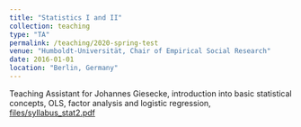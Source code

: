 ```yaml
---
title: "Statistics I and II"
collection: teaching
type: "TA"
permalink: /teaching/2020-spring-test
venue: "Humboldt-Universität, Chair of Empirical Social Research"
date: 2016-01-01
location: "Berlin, Germany"
---
```


Teaching Assistant for Johannes Giesecke, introduction into basic statistical concepts, OLS, factor analysis and logistic regression, [files/syllabus_stat2.pdf](Syllabus)